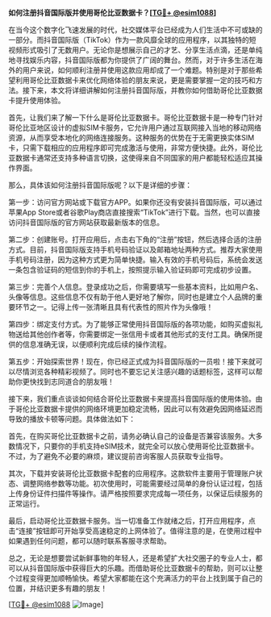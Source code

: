 **如何注册抖音国际版并使用哥伦比亚数据卡？[[TG💪+ @esim1088](https://t.me/s/esim1088)]**

在当今这个数字化飞速发展的时代，社交媒体平台已经成为人们生活中不可或缺的一部分。而抖音国际版（TikTok）作为一款风靡全球的应用程序，以其独特的短视频形式吸引了无数用户。无论你是想展示自己的才艺、分享生活点滴，还是单纯地寻找娱乐内容，抖音国际版都为你提供了广阔的舞台。然而，对于许多生活在海外的用户来说，如何顺利注册并使用这款应用却成了一个难题。特别是对于那些希望利用哥伦比亚数据卡来优化网络体验的朋友来说，更是需要掌握一定的技巧和方法。接下来，本文将详细讲解如何注册抖音国际版，并教你如何借助哥伦比亚数据卡提升使用体验。

首先，让我们来了解一下什么是哥伦比亚数据卡。哥伦比亚数据卡是一种专门针对哥伦比亚地区设计的虚拟SIM卡服务，它允许用户通过互联网接入当地的移动网络资源，从而享受本地化的网络连接服务。这种服务的优势在于无需更换实体SIM卡，只需下载相应的应用程序即可完成激活与使用，非常方便快捷。此外，哥伦比亚数据卡通常还支持多种语言切换，这使得来自不同国家的用户都能轻松适应其操作界面。

那么，具体该如何注册抖音国际版呢？以下是详细的步骤：

第一步：访问官方网站或下载官方APP。如果你还没有安装抖音国际版，可以通过苹果App Store或者谷歌Play商店直接搜索“TikTok”进行下载。当然，也可以直接访问抖音国际版的官方网站获取最新版本的信息。

第二步：创建账号。打开应用后，点击右下角的“注册”按钮，然后选择合适的注册方式。目前，抖音国际版支持手机号码验证以及邮箱地址两种方式。推荐大家使用手机号码注册，因为这种方式更为简单快捷。输入有效的手机号码后，系统会发送一条包含验证码的短信到你的手机上，按照提示输入验证码即可完成初步设置。

第三步：完善个人信息。登录成功之后，你需要填写一些基本资料，比如用户名、头像等信息。这些信息不仅有助于他人更好地了解你，同时也是建立个人品牌的重要环节之一。记得上传一张清晰且具有代表性的照片作为头像哦！

第四步：绑定支付方式。为了能够正常使用抖音国际版的各项功能，如购买虚拟礼物送给其他创作者等，你需要绑定一张信用卡或者其他形式的支付工具。确保所提供的信息准确无误，以便顺利完成后续的操作流程。

第五步：开始探索世界！现在，你已经正式成为抖音国际版的一员啦！接下来就可以尽情浏览各种精彩视频了。同时也不要忘记关注感兴趣的话题标签，这样可以帮助你更快找到志同道合的朋友哦！

接下来，我们重点谈谈如何结合哥伦比亚数据卡来提高抖音国际版的使用体验。由于哥伦比亚数据卡提供的网络环境更加稳定流畅，因此可以有效避免因网络延迟而导致的播放卡顿等问题。具体做法如下：

首先，在购买哥伦比亚数据卡之前，请务必确认自己的设备是否兼容该服务。大多数情况下，只要你的手机支持eSIM技术，就完全可以放心使用哥伦比亚数据卡。不过，为了避免不必要的麻烦，建议提前咨询客服人员获取专业指导。

其次，下载并安装哥伦比亚数据卡配套的应用程序。这款软件主要用于管理账户状态、调整网络参数等功能。初次使用时，可能需要经过简单的身份认证过程，包括上传身份证件扫描件等操作。请严格按照要求完成每一项任务，以保证后续服务的正常运行。

最后，启动哥伦比亚数据卡服务。当一切准备工作就绪之后，打开应用程序，点击“连接”按钮即可开始享受高速稳定的上网体验了。值得注意的是，在使用过程中如果遇到任何问题，都可以随时联系客服寻求帮助。

总之，无论是想要尝试新鲜事物的年轻人，还是希望扩大社交圈子的专业人士，都可以从抖音国际版中获得巨大的乐趣。而借助哥伦比亚数据卡的帮助，则可以让整个过程变得更加顺畅愉快。希望大家都能在这个充满活力的平台上找到属于自己的位置，并结识更多有趣的朋友！

[[TG💪+ @esim1088](https://t.me/s/esim1088) ![Image](https://i.postimg.cc/4NQfJmqS/Snipaste-2025-05-13-00-14-12.png)]